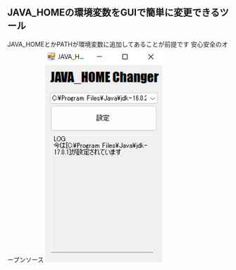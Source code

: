 ## JAVA_HOMEの環境変数をGUIで簡単に変更できるツール
JAVA_HOMEとかPATHが環境変数に追加してあることが前提です
  安心安全のオープンソース
![image](image.png)